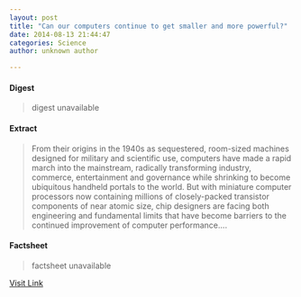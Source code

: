 ```yaml
---
layout: post
title: "Can our computers continue to get smaller and more powerful?"
date: 2014-08-13 21:44:47
categories: Science
author: unknown author

---
```



#### Digest
>digest unavailable

#### Extract
>From their origins in the 1940s as sequestered, room-sized machines designed for military and scientific use, computers have made a rapid march into the mainstream, radically transforming industry, commerce, entertainment and governance while shrinking to become ubiquitous handheld portals to the world. But with miniature computer processors now containing millions of closely-packed transistor components of near atomic size, chip designers are facing both engineering and fundamental limits that have become barriers to the continued improvement of computer performance....

#### Factsheet
>factsheet unavailable

[Visit Link](http://feeds.sciencedaily.com/~r/sciencedaily/~3/tRzzMGpNO_g/140813174447.htm)


